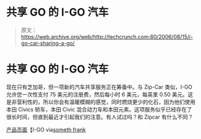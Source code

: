 # 共享 GO 的 I-GO 汽车

> 原文：<https://web.archive.org/web/http://techcrunch.com:80/2006/08/15/i-go-car-sharing-a-go/>

# 共享 GO 的 I-GO 汽车

现在只有芝加哥，但一项新的汽车共享服务正在筹备中。与 Zip-Car 类似，I-GO 允许您一次性支付 75 美元的注册费，然后每小时 6 美元，每英里 0.50 美元。这是非营利性的，所以你会有温暖模糊的感觉，同时燃烧更少的化石，因为他们使用本田 Civics 轿车，本田 Civic 混合动力车和本田元素。这项服务似乎已经存在了很长时间，但直到最近才引起我们的注意。有人试过吗？和 Zipcar 有什么不同？

[产品页面](https://web.archive.org/web/20130627205546/http://www.flexcarnetwork.com/chicago-i-go/)【I-GO via[someth frank](https://web.archive.org/web/20130627205546/http://www.somewhatfrank.com/2006/08/igo_offers_cars.html)